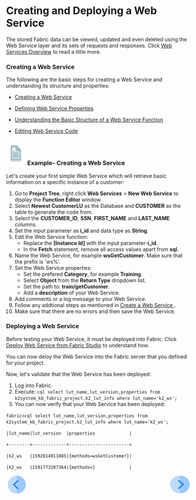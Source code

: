 # Creating and Deploying a Web Service

The stored Fabric data can be viewed, updated and even deleted using the Web Service layer and its sets of requests and responses.
Click [Web Services Overview](/articles/15_web_services/01_web_services_overview.md) to read a little more.

### Creating a Web Service

The following are the basic steps for creating a Web Service and understanding its structure and properties:

-  [Creating a Web Service ](/articles/15_web_services/03_create_a_web_service.md)

-  [Defining Web Service Properties ](/articles/15_web_services/02_web_services_properties.md)

-  [Understanding the Basic Structure of a Web Service Function](/articles/15_web_services/04_web_services_function_basic_structure.md)

-  [Editing Web Service Code](/articles/15_web_services/05_edit_web_service_code.md)

### ![](/academy/Training_Level_1/03_fabric_basic_LU/images/example.png) Example- Creating a Web Service

Let's create your first simple Web Service which will retrieve basic information on a specific instance of a customer:

1. Go to **Project Tree**, right click **Web Services** > **New Web Service** to display the **Function Editor** window.
2. Select **Newest CustomerLU** as the Database and **CUSTOMER** as the table to generate the code from. 
3. Select the **CUSTOMER_ID**, **SSN**, **FIRST_NAME** and **LAST_NAME** columns.
4. Set the input parameter as **i_id** and data type as **String**.
5. Edit the Web Service function:
   -   Replace the **[Instance Id]** with the input parameter-**i_id**.
   -   In the **Fetch** statement, remove all access values apart from **sql**.  
6. Name the Web Service, for example **wsGetCustomer**. Make sure that the prefix is 'ws%'.
7. Set the Web Service properties:
   -   Set the prefered **Category**, for example **Training**.
   -   Select **Object** from the **Return Type** dropdown list.
   -   Set the path to: **train/getCustomer**.
   -   Add a **description** of your Web Service.
8. Add comments or a log message to your Web Service.
9. Follow any addtional steps as mentioned in [Create a Web Service ](/articles/15_web_services/03_create_a_web_service.md).
10. Make sure that there are no errors and then save the Web Service.

### Deploying a Web Service

Before testing your Web Service, it must be deployed into Fabric. Click [Deploy Web Service from Fabric Studio](/articles/15_web_services/07_deploy_web_services_from_fabric_studio.md) to understand how.


You can now deloy the Web Service into the Fabric server that you defined for your project. 

Now, let's validate that the Web Service has been deployed:

1. Log into Fabric. 
2. Execute: 
   `cql select lut_name,lut_version,properties from k2system_kb_fabric_project.k2_lut_info where lut_name='k2_ws';`
3. You can now verify that your Web Service has been deployed:

`fabric>cql select lut_name,lut_version,properties from k2system_kb_fabric_project.k2_lut_info where lut_name='k2_ws';`



`|lut_name|lut_version  |properties             |`

`+--------+-------------+-----------------------+`

`|k2_ws   |1592814011085|{methods=wsGetCustomer}|`

`|k2_ws   |1591773207364|{methods=}             |`





 [![Previous](/articles/images/Previous.png)](/academy/Training_Level_1/06_web_services/01_web_services_overview.md)[<img align="right" width="60" height="54" src="/articles/images/Next.png">](/academy/Training_Level_1/06_web_services/03_Invoking_a_web_service.md)


